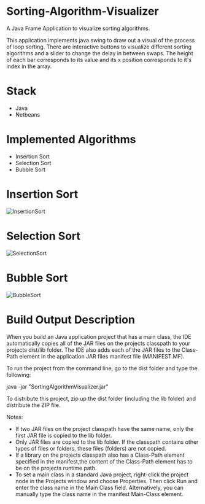 # Sorting-Algorithm-Visualizer
A Java Frame Application to visualize sorting algorithms.

This application implements java swing to draw out a visual of the process of loop sorting. There are interactive buttons to visualize different sorting algorithms and a slider to change the delay in between swaps. The height of each bar corresponds to its value and its x position corresponds to it's index in the array.

# Stack
- Java
- Netbeans

# Implemented Algorithms
- Insertion Sort
- Selection Sort
- Bubble Sort

# Insertion Sort
![InsertionSort](https://user-images.githubusercontent.com/96448477/209897862-169cc23a-3352-4f0b-b5c5-205c23ab4a36.gif)

# Selection Sort
![SelectionSort](https://user-images.githubusercontent.com/96448477/209897874-3c63209a-e17c-4dab-a050-a4c5797f610a.gif)

# Bubble Sort
![BubbleSort](https://user-images.githubusercontent.com/96448477/209897888-c0d4cb58-c995-48f4-8ee0-430162542454.gif)

# Build Output Description
When you build an Java application project that has a main class, the IDE
automatically copies all of the JAR
files on the projects classpath to your projects dist/lib folder. The IDE
also adds each of the JAR files to the Class-Path element in the application
JAR files manifest file (MANIFEST.MF).

To run the project from the command line, go to the dist folder and
type the following:

java -jar "SortingAlgorithmVisualizer.jar" 

To distribute this project, zip up the dist folder (including the lib folder)
and distribute the ZIP file.

Notes:

* If two JAR files on the project classpath have the same name, only the first
JAR file is copied to the lib folder.
* Only JAR files are copied to the lib folder.
If the classpath contains other types of files or folders, these files (folders)
are not copied.
* If a library on the projects classpath also has a Class-Path element
specified in the manifest,the content of the Class-Path element has to be on
the projects runtime path.
* To set a main class in a standard Java project, right-click the project node
in the Projects window and choose Properties. Then click Run and enter the
class name in the Main Class field. Alternatively, you can manually type the
class name in the manifest Main-Class element.
